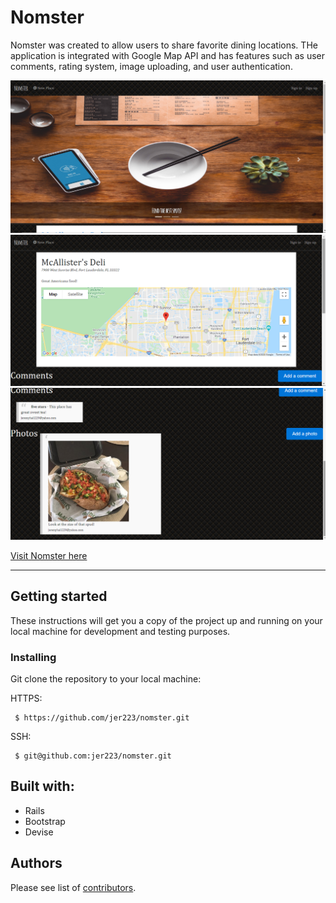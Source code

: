 # Nomster

Nomster was created to allow users to share favorite dining locations. THe application is integrated with Google Map API and has features such as user comments, rating system, image uploading, and user authentication. 

![image](/app/assets/images/nomsterdemo1.png)
![image](/app/assets/images/nomsterdemo2.png)
![image](/app/assets/images/nomsterdemo3.png)


[Visit Nomster here](https://nomster-jeremy-hall.herokuapp.com/)

---

## Getting started

These instructions will get you a copy of the project up and running on your local machine for development and testing purposes. 

### Installing

Git clone the repository to your local machine:

<p>HTTPS:</p><pre><code> $ https://github.com/jer223/nomster.git </code></pre>

<p>SSH:</p><pre><code> $ git@github.com:jer223/nomster.git </code></pre>

## Built with:

* Rails
* Bootstrap
* Devise

## Authors

Please see list of [contributors](https://github.com/jer223/nomster/graphs/contributors).